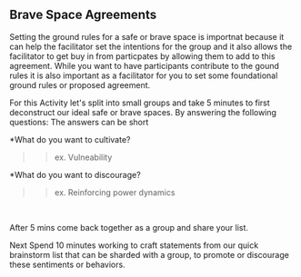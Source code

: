 ## Brave Space Agreements

Setting the ground rules for a safe or brave space is importnat because it can help the facilitator set the intentions for the group and it also allows the facilitator to get buy in from particpates by allowing them to add to this agreement.  While you want to have participants contribute to the gound rules it is also important as a facilitator for you to set some foundational ground rules or proposed agreement.
<br>

For this Activity let's split into small groups and take  5 minutes to first deconstruct our ideal safe or brave spaces. By answering the following questions:  The answers can be short 
<br>

*What do you want to cultivate? 
>>ex. Vulneability

*What do you want to discourage?
>>ex. Reinforcing power dynamics
<br>

After 5 mins come back together as a group and share your list.
<br>

Next Spend 10 minutes working to craft statements from our quick brainstorm list that can be sharded with a group, to promote or discourage these sentiments or behaviors.





